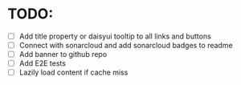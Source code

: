 # TODO:

- [ ] Add title property or daisyui tooltip to all links and buttons
- [ ] Connect with sonarcloud and add sonarcloud badges to readme
- [ ] Add banner to github repo
- [ ] Add E2E tests
- [ ] Lazily load content if cache miss
